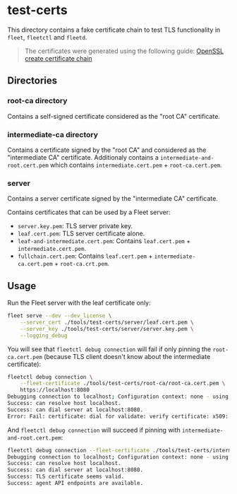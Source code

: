 # test-certs

This directory contains a fake certificate chain to test TLS functionality in `fleet`, `fleetctl` and `fleetd`.

> The certificates were generated using the following guide: [OpenSSL create certificate chain](https://www.golinuxcloud.com/openssl-create-certificate-chain-linux/#Step_6_Generate_and_sign_server_certificate_using_Intermediate_CA)

## Directories

### root-ca directory

Contains a self-signed certificate considered as the "root CA" certificate.

### intermediate-ca directory

Contains a certificate signed by the "root CA" and considered as the "intermediate CA" certificate.
Additionaly contains a `intermediate-and-root.cert.pem` which contains `intermediate.cert.pem` + `root-ca.cert.pem`.

### server

Contains a server certificate signed by the "intermediate CA" certificate.

Contains certificates that can be used by a Fleet server:
- `server.key.pem`: TLS server private key.
- `leaf.cert.pem`: TLS server certificate alone.
- `leaf-and-intermediate.cert.pem`: Contains `leaf.cert.pem` + `intermediate.cert.pem`.
- `fullchain.cert.pem`: Contains `leaf.cert.pem` + `intermediate-ca.cert.pem` + `root-ca.crt.pem`.

## Usage

Run the Fleet server with the leaf certificate only:
```sh
fleet serve --dev --dev_license \
    --server_cert ./tools/test-certs/server/leaf.cert.pem \
    --server_key ./tools/test-certs/server/server.key.pem \
    --logging_debug
```

You will see that `fleetctl debug connection` will fail if only pinning the `root-ca.cert.pem` (because TLS client doesn't know about the intermediate certificate):
```sh
fleetctl debug connection \
    --fleet-certificate ./tools/test-certs/root-ca/root-ca.cert.pem \
    https://localhost:8080
Debugging connection to localhost; Configuration context: none - using provided address; Root CA: ./tools/test-certs/root-ca/root-ca.cert.pem; TLS: secure.
Success: can resolve host localhost.
Success: can dial server at localhost:8080.
Error: Fail: certificate: dial for validate: verify certificate: x509: certificate signed by unknown authority
```

And `fleetctl debug connection` will succeed if pinning with `intermediate-and-root.cert.pem`:
```sh
fleetctl debug connection --fleet-certificate ./tools/test-certs/intermediate-ca/intermediate-and-root.cert.pem https://localhost:8080
Debugging connection to localhost; Configuration context: none - using provided address; Root CA: ./tools/test-certs/intermediate-ca/intermediate-and-root.cert.pem; TLS: secure.
Success: can resolve host localhost.
Success: can dial server at localhost:8080.
Success: TLS certificate seems valid.
Success: agent API endpoints are available.
```
